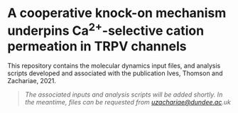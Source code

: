 # A cooperative knock-on mechanism underpins Ca<sup>2+</sup>-selective cation permeation in TRPV channels

This repository contains the molecular dynamics input files, and analysis scripts developed and associated with the publication Ives, Thomson and Zachariae, 2021.

> _The associated inputs and analysis scripts will be added shortly. In the meantime, files can be requested from uzachariae@dundee.ac.uk_
